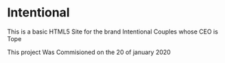# Intentional
This is a basic HTML5 Site for the brand Intentional Couples whose CEO is Tope

This project Was Commisioned on the 20 of january 2020



